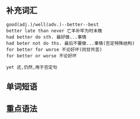 
## 补充词汇

	good(adj.)/well(adv.)--better--best
	better late than never 亡羊补牢为时未晚
	had better do sth. 最好做...事情
	had beter not do ths. 最后不要做...事情(否定特殊结构)
	for better for worse 不论好坏(同甘共苦)
	for better or worse 不论好坏

	yet 还,仍然,用于否定句

## 单词短语



## 重点语法
